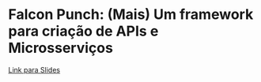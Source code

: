 # Falcon Punch: (Mais) Um framework para criação de APIs e Microsserviços

[Link para Slides](https://docs.google.com/presentation/d/13C2gyJG3lC3j8-xJSwCEpb_0S0wHmpGB9nGeURM73j4/edit?usp=sharing)
